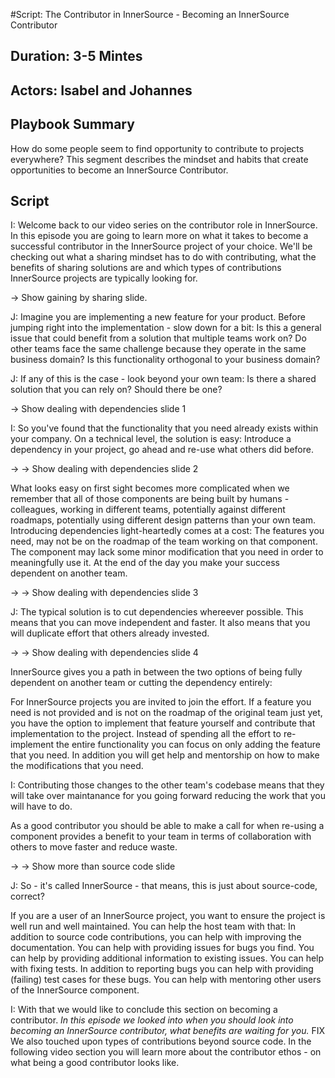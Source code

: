 #Script: The Contributor in InnerSource - Becoming an InnerSource Contributor

## Duration: 3-5 Mintes

## Actors: Isabel and Johannes

## Playbook Summary

How do some people seem to find opportunity to contribute to projects everywhere?  This segment describes the mindset and habits that create opportunities to become an InnerSource Contributor.

## Script

I: Welcome back to our video series on the contributor role in InnerSource. In
this episode you are going to learn more on what it takes to become a successful
contributor in the InnerSource project of your choice. We'll be checking out
what a sharing mindset has to do with contributing, what the benefits of sharing
solutions are and which types of contributions InnerSource projects are
typically looking for.

-> Show gaining by sharing slide. 

J: Imagine you are implementing a new feature for your product. Before jumping
right into the implementation - slow down for a bit: Is this a general issue
that could benefit from a solution that multiple teams work on? Do other teams
face the same challenge because they operate in the same business domain?  Is
this functionality orthogonal to your business domain?

J: If any of this is the case - look beyond your own team: Is there a shared
solution that you can rely on? Should there be one?

-> Show dealing with dependencies slide 1

I: So you've found that the functionality that you need already exists within
your company. On a technical level, the solution is easy: Introduce a dependency
in your project, go ahead and re-use what others did before. 

-> -> Show dealing with dependencies slide 2

What looks easy on
first sight becomes more complicated when we remember that all of those
components are being built by humans - colleagues, working in different teams,
potentially against different roadmaps, potentially using different design
patterns than your own team. Introducing dependencies light-heartedly comes at a
cost: The features you need, may not be on the roadmap of the team working on
that component. The component may lack some minor modification that you need in
order to meaningfully use it. At the end of the day you make your success
dependent on another team.


-> -> Show dealing with dependencies slide 3

J: The typical solution is to cut dependencies whereever possible. This means
that you can move independent and faster. It also means that you will duplicate
effort that others already invested. 

-> -> Show dealing with dependencies slide 4

InnerSource gives you a path in between the
two options of being fully dependent on another team or cutting the dependency
entirely:

For InnerSource projects you are invited to join the effort. If a feature you
need is not provided and is not on the roadmap of the original team just yet,
you have the option to implement that feature yourself and contribute that
implementation to the project. Instead of spending all the effort to
re-implement the entire functionality you can focus on only adding the feature
that you need. 
In addition you will get help and mentorship on how to make the
modifications that you need.

I: Contributing those changes to the other team's codebase means that they will
take over maintanance for you going forward reducing the work that you will have
to do.

As a good contributor you should be able to make a call for when re-using a
component provides a benefit to your team in terms of collaboration with others
to move faster and reduce waste. 


-> -> Show more than source code slide

J: So - it's called InnerSource - that means, this is just about source-code,
correct?

If you are a user of an InnerSource project, you want to ensure the project is
well run and well maintained. 
You can help the host team with that: In addition to source code contributions, you can help with improving the documentation. You can help with providing issues for bugs you find. You can help by providing
additional information to existing issues. You can help with fixing tests.
In addition to reporting bugs you can help with providing (failing) test cases for
these bugs. 
You can help with mentoring other users of the InnerSource
component.

I: With that we would like to conclude this section on becoming a contributor.
*In this episode we looked into when you should look into becoming an InnerSource
contributor, what benefits are waiting for you.* FIX
We also touched upon types of contributions beyond source code.
In the following video section you will learn more about the contributor ethos - on what being a good contributor looks like.
